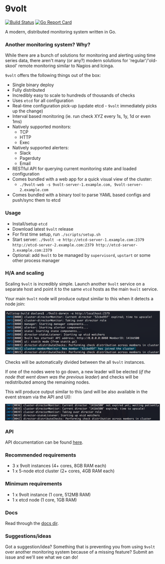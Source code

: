 # 9volt

[![Build Status](https://travis-ci.org/9corp/9volt.svg?branch=master)](https://travis-ci.org/9corp/9volt)
[![Go Report Card](https://goreportcard.com/badge/github.com/9corp/9volt)](https://goreportcard.com/report/github.com/9corp/9volt)

A modern, distributed monitoring system written in Go.

### Another monitoring system? Why?
While there are a bunch of solutions for monitoring and alerting using time series data, there aren't many (or any?) modern solutions for 'regular'/'old-skool' remote monitoring similar to Nagios and Icinga.

`9volt` offers the following things out of the box:

- Single binary deploy
- Fully distributed
- Incredibly easy to scale to hundreds of thousands of checks
- Uses `etcd` for all configuration
- Real-time configuration pick-up (update etcd - `9volt` immediately picks up the change)
- Interval based monitoring (ie. run check XYZ every 1s, 1y, 1d or even 1ms)
- Natively supported monitors:
    - TCP
    - HTTP
    - Exec
- Natively supported alerters:
    - Slack
    - Pagerduty
    - Email
- RESTful API for querying current monitoring state and loaded configuration
- Comes bundled with a web app for a quick visual view of the cluster:
    + `./9volt-web -s 9volt-server-1.example.com, 9volt-server-2.example.com`
- Comes bundled with a binary tool to parse YAML based configs and push/sync them to etcd

### Usage
- Install/setup `etcd`
- Download latest `9volt` release
- For first time setup, run `./scripts/setup.sh`
- Start server: `./9volt -e http://etcd-server-1.example.com:2379 http://etcd-server-2.example.com:2379 http://etcd-server-3.example.com:2379`
- Optional: add `9volt` to be managed by `supervisord`, `upstart` or some other process manager

### H/A and scaling
Scaling `9volt` is incredibly simple. Launch another `9volt` service on a separate host and point it to the same `etcd` hosts as the main `9volt` service.

Your main `9volt` node will produce output similar to this when it detects a node join:

![node join](/assets/node-join.png?raw=true)

Checks will be automatically divided between the all `9volt` instances.

If one of the nodes were to go down, a new leader will be elected (*if the node that went down was the previous leader*) and checks will be redistributed among the remaining nodes.

This will produce output similar to this (and will be also available in the event stream via the API and UI):

![node-leave](/assets/node-leave.png?raw=true)

### API
API documentation can be found [here](docs/api/README.md).

### Recommended requirements
- 3 x 9volt instances (4+ cores, 8GB RAM each)
- 1 x 5-node etcd cluster (2+ cores, 4GB RAM each)

### Minimum requirements
- 1 x 9volt instance (1 core, 512MB RAM)
- 1 x etcd node (1 core, 1GB RAM)

### Docs
Read through the [docs dir](docs/).

### Suggestions/ideas
Got a suggestion/idea? Something that is preventing you from using `9volt` over another monitoring system because of a missing feature? Submit an issue and we'll see what we can do!
